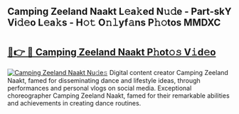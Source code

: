 ## Camping Zeeland Naakt L𝚎a𝚔ed N𝚞𝚍e - Part-skY Vi𝚍𝚎o L𝚎a𝚔s - H𝚘𝚝 O𝚗𝚕yf𝚊ns P𝚑𝚘tos MMDXC

# <h2><a href="http://kf89431.oniu.top/?m=Camping+Zeeland+Naakt">🔗👉 🔴 Camping Zeeland Naakt P𝚑ot𝚘𝚜 V𝚒d𝚎o</a></h2>

[![Camping Zeeland Naakt Nu𝚍e𝚜](https://i.imgur.com/0qMVB7G.gif)](http://kf89431.oniu.top/?m=Camping+Zeeland+Naakt)
Digital content creator Camping Zeeland Naakt, famed for disseminating dance and lifestyle ideas, through performances and personal vlogs on social media. Exceptional choreographer Camping Zeeland Naakt, famed for their remarkable abilities and achievements in creating dance routines.  
